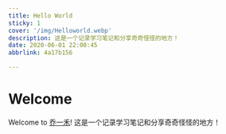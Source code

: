```yaml
---
title: Hello World
sticky: 1
cover: '/img/Helloworld.webp'
description: 这是一个记录学习笔记和分享奇奇怪怪的地方！
date: 2020-06-01 22:00:45
abbrlink: 4a17b156

---
```

# Welcome
Welcome to [乔一禾](https://www.yyisq.com/)! 这是一个记录学习笔记和分享奇奇怪怪的地方！